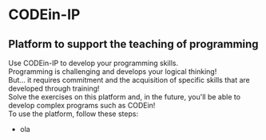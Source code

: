 # CODEin-IP

## Platform to support the teaching of programming

Use CODEin-IP to develop your programming skills.<br>
Programming is challenging and develops your logical thinking!<br>
But... it requires commitment and the acquisition of specific skills that are developed through training!<br>
Solve the exercises on this platform and, in the future, you'll be able to develop complex programs such as CODEin!<br>
To use the platform, follow these steps:
 - ola
